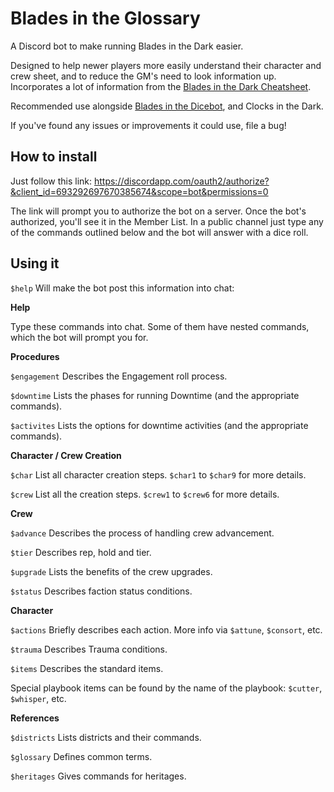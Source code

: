 # Blades in the Glossary

A Discord bot to make running Blades in the Dark easier.

Designed to help newer players more easily understand their character and crew sheet, and to reduce the GM's need to look information up. Incorporates a lot of information from the [Blades in the Dark Cheatsheet](https://thealexandrian.net/wordpress/41025/roleplaying-games/blades-in-the-dark-system-cheat-sheet-v3).

Recommended use alongside [Blades in the Dicebot](https://github.com/jordanclarkedev/bitdicebot), and Clocks in the Dark.

If you've found any issues or improvements it could use, file a bug!

## How to install

Just follow this link:
https://discordapp.com/oauth2/authorize?&client_id=693292697670385674&scope=bot&permissions=0

The link will prompt you to authorize the bot on a server. Once the bot's authorized, you'll see it in the Member List. In a public channel just type any of the commands outlined below and the bot will answer with a dice roll.

## Using it

`$help` Will make the bot post this information into chat:

**Help**

Type these commands into chat. Some of them have nested commands, which the bot will prompt you for.

**Procedures**

`$engagement` Describes the Engagement roll process.

`$downtime` Lists the phases for running Downtime (and the appropriate commands).

`$activites` Lists the options for downtime activities (and the appropriate commands).

**Character / Crew Creation**

`$char` List all character creation steps. `$char1` to `$char9` for more details.

`$crew` List all the creation steps. `$crew1` to `$crew6` for more details.


**Crew**

`$advance` Describes the process of handling crew advancement.

`$tier` Describes rep, hold and tier.

`$upgrade` Lists the benefits of the crew upgrades.

`$status` Describes faction status conditions.

**Character**

`$actions` Briefly describes each action. More info via `$attune`, `$consort`, etc.

`$trauma` Describes Trauma conditions.

`$items` Describes the standard items.

Special playbook items can be found by the name of the playbook: `$cutter`, `$whisper`, etc.

**References**

`$districts` Lists districts and their commands.

`$glossary` Defines common terms.

`$heritages` Gives commands for heritages.
